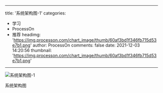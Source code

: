 
---
title: '系统架构图-1'
categories: 
 - 学习
 - ProcessOn
 - 推荐
headimg: 'https://img.processon.com/chart_image/thumb/60af3bd1f346fb715d53e7b1.png'
author: ProcessOn
comments: false
date: 2021-12-03 14:20:56
thumbnail: 'https://img.processon.com/chart_image/thumb/60af3bd1f346fb715d53e7b1.png'
---

<div>   
<img class="thumb" alt="系统架构图-1" src="https://img.processon.com/chart_image/thumb/60af3bd1f346fb715d53e7b1.png" referrerpolicy="no-referrer">
<p>系统架构图</p>  
</div>
            